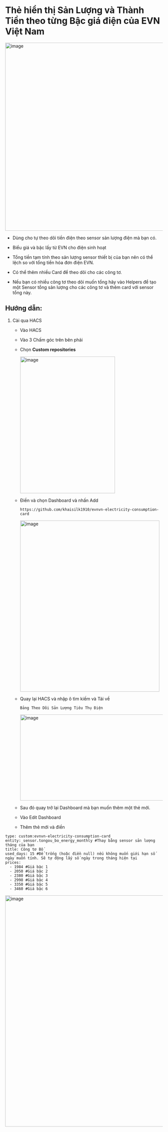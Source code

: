 # Thẻ hiển thị Sản Lượng và Thành Tiền theo từng Bậc giá điện của EVN Việt Nam
<img width="1226" height="601" alt="image" src="https://github.com/user-attachments/assets/0ed38e82-8766-4d7a-a647-c8354893efce" />

- Dùng cho tự theo dõi tiền điện theo sensor sản lượng điện mà bạn có.
  
- Biểu giá và bậc lấy từ EVN cho điện sinh hoạt
  
- Tổng tiền tạm tính theo sản lượng sensor thiết bị của bạn nên có thể lệch so với tổng tiền hóa đơn điện EVN.
  
- Có thể thêm nhiều Card để theo dõi cho các công tơ.

- Nếu bạn có nhiều công tơ theo dõi muốn tổng hãy vào Helpers để tạo một Sensor tổng sản lượng cho các công tơ và thêm card với sensor tổng này.


  
## Hướng dẫn:
1. Cài qua HACS
   - Vào HACS
   - Vào 3 Chấm góc trên bên phải
   - Chọn **Custom repositories**
     
     <img width="303" height="437" alt="image" src="https://github.com/user-attachments/assets/71489d94-bc79-4f12-9941-9c1ce56152e8" />

   - Điền và chọn Dashboard và nhấn Add

     ```
     https://github.com/khaisilk1910/evnvn-electricity-consumption-card
     ```
     
     <img width="445" height="547" alt="image" src="https://github.com/user-attachments/assets/8408ac80-b479-4a0d-a753-37988a7321a0" />

   - Quay lại HACS và nhập ô tìm kiếm và Tải về
     ```
     Bảng Theo Dõi Sản Lượng Tiêu Thụ Điện
     ```
     
     <img width="1640" height="275" alt="image" src="https://github.com/user-attachments/assets/1fdb9e13-c98a-4a42-87f0-dee774505502" />
        
   - Sau đó quay trở lại Dashboard mà bạn muốn thêm một thẻ mới.
     
   - Vào Edit Dashboard
   
   - Thêm thẻ mới và điền
```
type: custom:evnvn-electricity-consumption-card
entity: sensor.tongou_bo_energy_monthly #Thay bằng sensor sản lượng tháng của bạn
title: Công tơ Bố
used_days: 15 #Để trống (hoặc điền null) nếu không muốn giới hạn số ngày muốn tính. Sẽ tự động lấy số ngày trong tháng hiện tại
prices:
  - 1984 #Giá bậc 1
  - 2050 #Giá bậc 2
  - 2380 #Giá bậc 3
  - 2998 #Giá bậc 4
  - 3350 #Giá bậc 5
  - 3460 #Giá bậc 6
```

<img width="1025" height="739" alt="image" src="https://github.com/user-attachments/assets/96e93c99-d9a5-4fc2-92eb-ea9913acd7e5" />

